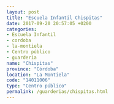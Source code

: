 ```yaml
---
layout: post
title: "Escuela Infantil Chispitas"
date: 2017-09-20 20:57:05 +0200
categories:
- Escuela Infantil
- cordoba
- la-montiela
- Centro público
- guarderia
name: "Chispitas"
province: "Córdoba"
location: "La Montiela"
code: "14011006"
type: "Centro público"
permalink: /guarderias/chispitas.html
---
```

